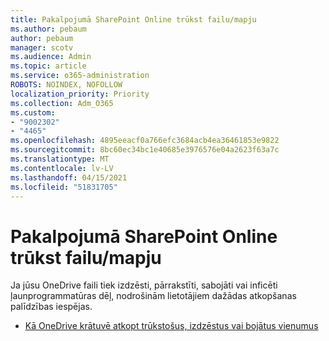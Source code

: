 ```yaml
---
title: Pakalpojumā SharePoint Online trūkst failu/mapju
ms.author: pebaum
author: pebaum
manager: scotv
ms.audience: Admin
ms.topic: article
ms.service: o365-administration
ROBOTS: NOINDEX, NOFOLLOW
localization_priority: Priority
ms.collection: Adm_O365
ms.custom:
- "9002302"
- "4465"
ms.openlocfilehash: 4895eeacf0a766efc3684acb4ea36461853e9822
ms.sourcegitcommit: 8bc60ec34bc1e40685e3976576e04a2623f63a7c
ms.translationtype: MT
ms.contentlocale: lv-LV
ms.lasthandoff: 04/15/2021
ms.locfileid: "51831705"
---
```

# <a name="missing-filesfolders-in-sharepoint-online"></a>Pakalpojumā SharePoint Online trūkst failu/mapju

Ja jūsu OneDrive faili tiek izdzēsti, pārrakstīti, sabojāti vai inficēti ļaunprogrammatūras dēļ, nodrošinām lietotājiem dažādas atkopšanas palīdzības iespējas.

- [Kā OneDrive krātuvē atkopt trūkstošus, izdzēstus vai bojātus vienumus](https://go.microsoft.com/fwlink/?linkid=2125166)
